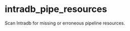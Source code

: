 intradb_pipe_resources
======================

Scan Intradb for missing or erroneous pipeline resources.
